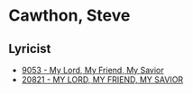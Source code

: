 # Cawthon, Steve

## Lyricist

- [9053 - My Lord, My Friend, My Savior](/hymns/9053.md)
- [20821 - MY LORD, MY FRIEND, MY SAVIOR](/hymns/20821.md)

